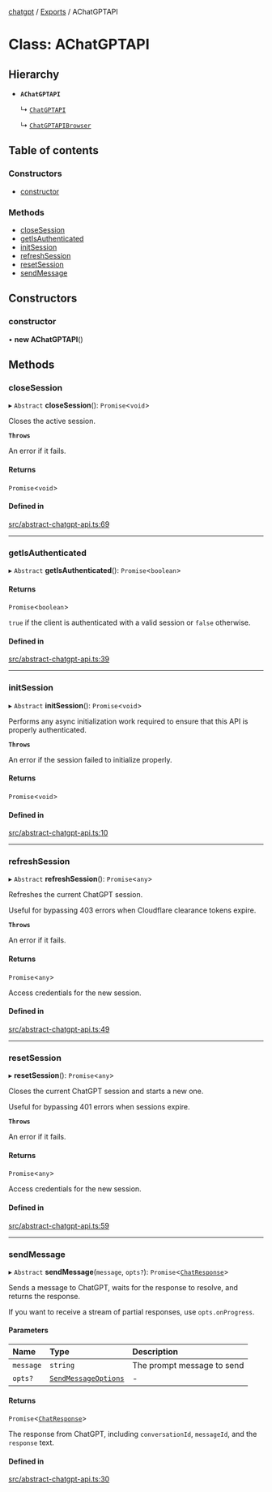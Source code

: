[chatgpt](../readme.md) / [Exports](../modules.md) / AChatGPTAPI

# Class: AChatGPTAPI

## Hierarchy

- **`AChatGPTAPI`**

  ↳ [`ChatGPTAPI`](ChatGPTAPI.md)

  ↳ [`ChatGPTAPIBrowser`](ChatGPTAPIBrowser.md)

## Table of contents

### Constructors

- [constructor](AChatGPTAPI.md#constructor)

### Methods

- [closeSession](AChatGPTAPI.md#closesession)
- [getIsAuthenticated](AChatGPTAPI.md#getisauthenticated)
- [initSession](AChatGPTAPI.md#initsession)
- [refreshSession](AChatGPTAPI.md#refreshsession)
- [resetSession](AChatGPTAPI.md#resetsession)
- [sendMessage](AChatGPTAPI.md#sendmessage)

## Constructors

### constructor

• **new AChatGPTAPI**()

## Methods

### closeSession

▸ `Abstract` **closeSession**(): `Promise`<`void`\>

Closes the active session.

**`Throws`**

An error if it fails.

#### Returns

`Promise`<`void`\>

#### Defined in

[src/abstract-chatgpt-api.ts:69](https://github.com/transitive-bullshit/chatgpt-api/blob/2937409/src/abstract-chatgpt-api.ts#L69)

___

### getIsAuthenticated

▸ `Abstract` **getIsAuthenticated**(): `Promise`<`boolean`\>

#### Returns

`Promise`<`boolean`\>

`true` if the client is authenticated with a valid session or `false`
otherwise.

#### Defined in

[src/abstract-chatgpt-api.ts:39](https://github.com/transitive-bullshit/chatgpt-api/blob/2937409/src/abstract-chatgpt-api.ts#L39)

___

### initSession

▸ `Abstract` **initSession**(): `Promise`<`void`\>

Performs any async initialization work required to ensure that this API is
properly authenticated.

**`Throws`**

An error if the session failed to initialize properly.

#### Returns

`Promise`<`void`\>

#### Defined in

[src/abstract-chatgpt-api.ts:10](https://github.com/transitive-bullshit/chatgpt-api/blob/2937409/src/abstract-chatgpt-api.ts#L10)

___

### refreshSession

▸ `Abstract` **refreshSession**(): `Promise`<`any`\>

Refreshes the current ChatGPT session.

Useful for bypassing 403 errors when Cloudflare clearance tokens expire.

**`Throws`**

An error if it fails.

#### Returns

`Promise`<`any`\>

Access credentials for the new session.

#### Defined in

[src/abstract-chatgpt-api.ts:49](https://github.com/transitive-bullshit/chatgpt-api/blob/2937409/src/abstract-chatgpt-api.ts#L49)

___

### resetSession

▸ **resetSession**(): `Promise`<`any`\>

Closes the current ChatGPT session and starts a new one.

Useful for bypassing 401 errors when sessions expire.

**`Throws`**

An error if it fails.

#### Returns

`Promise`<`any`\>

Access credentials for the new session.

#### Defined in

[src/abstract-chatgpt-api.ts:59](https://github.com/transitive-bullshit/chatgpt-api/blob/2937409/src/abstract-chatgpt-api.ts#L59)

___

### sendMessage

▸ `Abstract` **sendMessage**(`message`, `opts?`): `Promise`<[`ChatResponse`](../modules.md#chatresponse)\>

Sends a message to ChatGPT, waits for the response to resolve, and returns
the response.

If you want to receive a stream of partial responses, use `opts.onProgress`.

#### Parameters

| Name | Type | Description |
| :------ | :------ | :------ |
| `message` | `string` | The prompt message to send |
| `opts?` | [`SendMessageOptions`](../modules.md#sendmessageoptions) | - |

#### Returns

`Promise`<[`ChatResponse`](../modules.md#chatresponse)\>

The response from ChatGPT, including `conversationId`, `messageId`, and
the `response` text.

#### Defined in

[src/abstract-chatgpt-api.ts:30](https://github.com/transitive-bullshit/chatgpt-api/blob/2937409/src/abstract-chatgpt-api.ts#L30)
